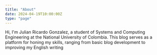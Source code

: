 ```yaml
---
title: "About"
date: 2024-04-19T10:00:00Z
type: "page"
---
```



Hi, I'm Julian Ricardo Gonzalez, a student of Systems and Computing Engineering at the National University of Colombia. This blog serves as a platform for honing my skills, ranging from basic blog development to improving my English writing
